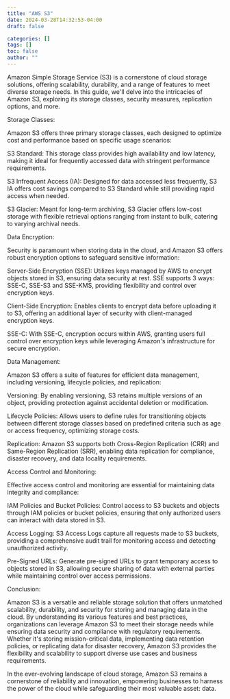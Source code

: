 ```yaml
---
title: "AWS S3"
date: 2024-03-28T14:32:53-04:00
draft: false

categories: []
tags: []
toc: false
author: ""
---
```

Amazon Simple Storage Service (S3) is a cornerstone of cloud storage solutions, offering scalability, durability, and a range of features to meet diverse storage needs. In this guide, we'll delve into the intricacies of Amazon S3, exploring its storage classes, security measures, replication options, and more.

Storage Classes:

Amazon S3 offers three primary storage classes, each designed to optimize cost and performance based on specific usage scenarios:

S3 Standard: This storage class provides high availability and low latency, making it ideal for frequently accessed data with stringent performance requirements.

S3 Infrequent Access (IA): Designed for data accessed less frequently, S3 IA offers cost savings compared to S3 Standard while still providing rapid access when needed.

S3 Glacier: Meant for long-term archiving, S3 Glacier offers low-cost storage with flexible retrieval options ranging from instant to bulk, catering to varying archival needs.

Data Encryption:

Security is paramount when storing data in the cloud, and Amazon S3 offers robust encryption options to safeguard sensitive information:

Server-Side Encryption (SSE): Utilizes keys managed by AWS to encrypt objects stored in S3, ensuring data security at rest. SSE supports 3 ways: SSE-C, SSE-S3 and SSE-KMS, providing flexibility and control over encryption keys.

Client-Side Encryption: Enables clients to encrypt data before uploading it to S3, offering an additional layer of security with client-managed encryption keys.

SSE-C: With SSE-C, encryption occurs within AWS, granting users full control over encryption keys while leveraging Amazon's infrastructure for secure encryption.

Data Management:

Amazon S3 offers a suite of features for efficient data management, including versioning, lifecycle policies, and replication:

Versioning: By enabling versioning, S3 retains multiple versions of an object, providing protection against accidental deletion or modification.

Lifecycle Policies: Allows users to define rules for transitioning objects between different storage classes based on predefined criteria such as age or access frequency, optimizing storage costs.

Replication: Amazon S3 supports both Cross-Region Replication (CRR) and Same-Region Replication (SRR), enabling data replication for compliance, disaster recovery, and data locality requirements.

Access Control and Monitoring:

Effective access control and monitoring are essential for maintaining data integrity and compliance:

IAM Policies and Bucket Policies: Control access to S3 buckets and objects through IAM policies or bucket policies, ensuring that only authorized users can interact with data stored in S3.

Access Logging: S3 Access Logs capture all requests made to S3 buckets, providing a comprehensive audit trail for monitoring access and detecting unauthorized activity.

Pre-Signed URLs: Generate pre-signed URLs to grant temporary access to objects stored in S3, allowing secure sharing of data with external parties while maintaining control over access permissions.

Conclusion:

Amazon S3 is a versatile and reliable storage solution that offers unmatched scalability, durability, and security for storing and managing data in the cloud. By understanding its various features and best practices, organizations can leverage Amazon S3 to meet their storage needs while ensuring data security and compliance with regulatory requirements. Whether it's storing mission-critical data, implementing data retention policies, or replicating data for disaster recovery, Amazon S3 provides the flexibility and scalability to support diverse use cases and business requirements.

In the ever-evolving landscape of cloud storage, Amazon S3 remains a cornerstone of reliability and innovation, empowering businesses to harness the power of the cloud while safeguarding their most valuable asset: data.




